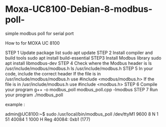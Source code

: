 # Moxa-UC8100-Debian-8-modbus-poll-
simple modbus poll for serial port 




How to for MOXA UC 8100 

STEP 1
Update package list
sudo apt update
STEP 2 
Install compiler and build tools
sudo apt install build-essential
STEP3 
Install Modbus library
sudo apt install libmodbus-dev
STEP 4
Check where the Modbus header is
ls /usr/include/modbus/modbus.h
ls /usr/include/modbus.h
STEP 5
In your code, include the correct header
If the file is in /usr/include/modbus/modbus.h use #include <modbus/modbus.h>
If the file is in /usr/include/modbus.h use #include <modbus.h>
STEP 6
Compile your program
g++ -o modbus_poll modbus_poll.cpp -lmodbus
STEP 7 
Run your program
./modbus_poll


example :

admin@UC8100:~$ sudo /usr/local/bin/modbus_poll /dev/ttyM1 9600 8 N 1 51  40084 1 1000 H
Reg 40084: 0xb1 (177)
